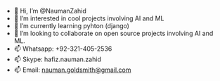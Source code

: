 - 👋 Hi, I’m @NaumanZahid
- 👀 I’m interested in cool projects involving AI and ML
- 🌱 I’m currently learning pyhton (django)
- 💞️ I’m looking to collaborate on open source projects involving AI and ML.
- 📫 Whatsapp: +92-321-405-2536
- 📫 Skype: hafiz.nauman.zahid
- 📫 Email: nauman.goldsmith@gmail.com

<!---
NaumanZahid/NaumanZahid is a ✨ special ✨ repository because its `README.md` (this file) appears on your GitHub profile.
You can click the Preview link to take a look at your changes.
--->
